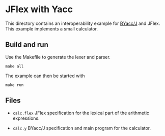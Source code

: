 JFlex with Yacc
===============

This directory contains an interoperability example for [BYacc/J][byaccj] and JFlex.
This example implements a small calculator.

## Build and run

Use the Makefile to generate the lexer and parser.

```
make all

```

The example can then be started with

```
make run
```

## Files

* `calc.flex`
  JFlex specification for the lexical part of the arithmetic expressions.

* `calc.y`
  BYacc/J specification and main program for the calculator.


[byaccj]: http://byaccj.sourceforge.net/